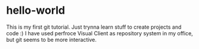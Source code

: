 # hello-world

This is my first git tutorial. Just trynna learn stuff to create projects and code :)
I have used perfroce Visual Client as repository system in my office, but git seems to be more interactive.
